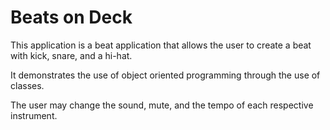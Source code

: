 # Beats on Deck

This application is a beat application that allows the user to create a beat with kick, snare, and a hi-hat.

It demonstrates the use of object oriented programming through the use of classes.

The user may change the sound, mute, and the tempo of each respective instrument.
